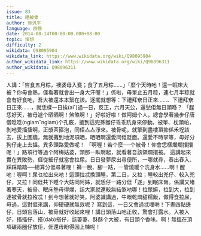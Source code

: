 ```yaml
---
issue: 83
title: 晒被骨
author: 徐汎平
language: 四縣
date: 2014-08-14T00:00:00.000+08:00
topic: 懷想
difficulty: 2
wikidata: Q98095904
wikidata_link: https://www.wikidata.org/wiki/Q98095904
author_wikidata_link: https://www.wikidata.org/wiki/Q98096311
author_wikidata: Q98096311
---
```

人講：「吂食五月粽，襖婆毋入甕；食了五月粽……」「麼个天時吔！還一眠床大被？你毋會熱，𠊎看著就會出一身大汗喔！」係啦，毋單止五月粽，連七月半粽就會有好食吔，吾大被還本本絮在該。逐擺就想等：下禮拜尞日正來……、下禮拜尞日正來……，就恁樣一日挨(aiˊ)過一日，反正，六月天公，還愁佢無日頭喺？
「趕恁好天，被毋遽个晒晒啊！煞煞啊！」好啦好啦！做阿姆个人，總會學著幾步仔唐僧唸唸(ngiamˇngiam)个孔竅，摝到這兜孫猴仔乖乖䟘身來停動。被單、枕頭帕，剝吔愛搐搐啊，正漿茶箍泡，同佢亼亼淨來。被骨呢，就擎到盡樓頂抑係禾埕該去，拔上圖牆，無就攤到地泥項晒，晒晒啊還愛同佢貶面。還愛不時掌等，毋好分狗仔走上去搵。異多頭路愛做呢！
「啊喔！若个麼──个被骨！仰會恁樣爛爛擐擐呢！」路項行等過个阿梅姑婆，頭那一臥啊起，就看著吾該領爛擐被。
這講起來實在異敗勢，𠊎從細仔就當會拉尿。日日發夢尿出尋便所，一哪就尋，舂出舂入、踩踩踏踏──總算分𠊎尋著哩！褲一脫、腳一跍，一管燒暖个洗身水……啊！醒吔！喔呵！尿乜拉出來吔！這頭拉忒換頭睡，第二日，又拉；睡較出兜仔、較入兜仔，又拉！同𠊎共下睡个大姑同阿姊，就恁仔一路分𠊎「逐」到眠床脣。係講又堵著寒天，被骨、眠床墊毋得燥，該大家就還較無結煞吔哪！拉尿嫲，拉到大，拉到連被骨就拉歿忒！到今想著就好笑。阿婆識講過，牛眼乾燜甜糯飯，做得食拉尿，毋過，這對𠊎來講，仰硬硬就無效呢？
寫到這，一日又會過忒哩喲！下晝四點邊仔，日頭吂落山，被骨就好收起來哩！講日頭落山吔正收，驚會打露水。入被入好，搐搐仔、搭(dab)搭仔，該萋萋、酥酥个大被，有日頭个香味。啊！無搵在頂項碾兩圈仔放佢，𠊎還毋盼得囥上棟呢！